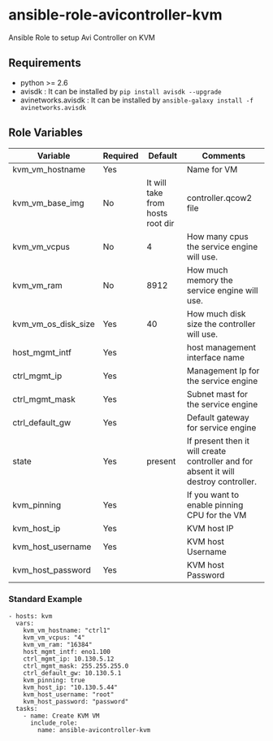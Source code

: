# ansible-role-avicontroller-kvm
Ansible Role to setup Avi Controller on KVM

Requirements
------------
 - python >= 2.6
 - avisdk : It can be installed by `pip install avisdk --upgrade`
 - avinetworks.avisdk : It can be installed by `ansible-galaxy install -f avinetworks.avisdk` 

Role Variables
--------------

| Variable | Required | Default | Comments |
|----------|----------|---------|----------|
|kvm_vm_hostname|Yes||Name for VM|
|kvm_vm_base_img|No|It will take from hosts root dir|controller.qcow2 file|
|kvm_vm_vcpus|No|4|How many cpus the service engine will use.|
|kvm_vm_ram|No|8912|How much memory the service engine will use.|
|kvm_vm_os_disk_size|Yes|40|How much disk size the controller will use.|
|host_mgmt_intf|Yes||host management interface name|
|ctrl_mgmt_ip|Yes||Management Ip for the service engine|
|ctrl_mgmt_mask|Yes||Subnet mast for the service engine|
|ctrl_default_gw|Yes||Default gateway for service engine|
|state|Yes|present|If present then it will create controller and for absent it will destroy controller.|
|kvm_pinning|Yes||If you want to enable pinning CPU for the VM|
|kvm_host_ip|Yes||KVM host IP|
|kvm_host_username|Yes||KVM host Username|
|kvm_host_password|Yes||KVM host Password|


### Standard Example
```
- hosts: kvm
  vars:
    kvm_vm_hostname: "ctrl1"
    kvm_vm_vcpus: "4"
    kvm_vm_ram: "16384"
    host_mgmt_intf: eno1.100
    ctrl_mgmt_ip: 10.130.5.12
    ctrl_mgmt_mask: 255.255.255.0
    ctrl_default_gw: 10.130.5.1
    kvm_pinning: true
    kvm_host_ip: "10.130.5.44"
    kvm_host_username: "root"
    kvm_host_password: "password"
  tasks:
    - name: Create KVM VM
      include_role:
        name: ansible-avicontroller-kvm
```
